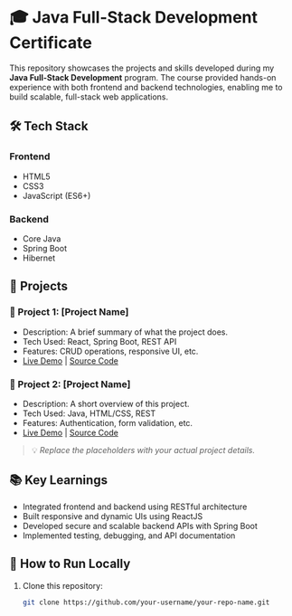 # 🎓 Java Full-Stack Development Certificate

This repository showcases the projects and skills developed during my **Java Full-Stack Development** program. The course provided hands-on experience with both frontend and backend technologies, enabling me to build scalable, full-stack web applications.

## 🛠️ Tech Stack

### Frontend
- HTML5
- CSS3
- JavaScript (ES6+)

### Backend
- Core Java
- Spring Boot
- Hibernet

## 📁 Projects

### 📌 Project 1: [Project Name]
- Description: A brief summary of what the project does.
- Tech Used: React, Spring Boot, REST API
- Features: CRUD operations, responsive UI, etc.
- [Live Demo](#) | [Source Code](#)

### 📌 Project 2: [Project Name]
- Description: A short overview of this project.
- Tech Used: Java, HTML/CSS, REST
- Features: Authentication, form validation, etc.
- [Live Demo](#) | [Source Code](#)

> 💡 *Replace the placeholders with your actual project details.*

## 📚 Key Learnings
- Integrated frontend and backend using RESTful architecture
- Built responsive and dynamic UIs using ReactJS
- Developed secure and scalable backend APIs with Spring Boot
- Implemented testing, debugging, and API documentation

## 📌 How to Run Locally
1. Clone this repository:
   ```bash
   git clone https://github.com/your-username/your-repo-name.git
